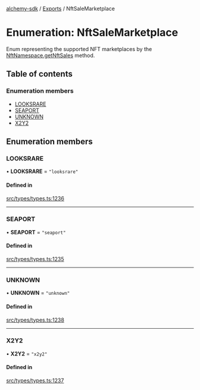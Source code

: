 [alchemy-sdk](../README.md) / [Exports](../modules.md) / NftSaleMarketplace

# Enumeration: NftSaleMarketplace

Enum representing the supported NFT marketplaces by the
[NftNamespace.getNftSales](../classes/NftNamespace.md#getnftsales) method.

## Table of contents

### Enumeration members

- [LOOKSRARE](NftSaleMarketplace.md#looksrare)
- [SEAPORT](NftSaleMarketplace.md#seaport)
- [UNKNOWN](NftSaleMarketplace.md#unknown)
- [X2Y2](NftSaleMarketplace.md#x2y2)

## Enumeration members

### LOOKSRARE

• **LOOKSRARE** = `"looksrare"`

#### Defined in

[src/types/types.ts:1236](https://github.com/alchemyplatform/alchemy-sdk-js/blob/dc20ee4/src/types/types.ts#L1236)

___

### SEAPORT

• **SEAPORT** = `"seaport"`

#### Defined in

[src/types/types.ts:1235](https://github.com/alchemyplatform/alchemy-sdk-js/blob/dc20ee4/src/types/types.ts#L1235)

___

### UNKNOWN

• **UNKNOWN** = `"unknown"`

#### Defined in

[src/types/types.ts:1238](https://github.com/alchemyplatform/alchemy-sdk-js/blob/dc20ee4/src/types/types.ts#L1238)

___

### X2Y2

• **X2Y2** = `"x2y2"`

#### Defined in

[src/types/types.ts:1237](https://github.com/alchemyplatform/alchemy-sdk-js/blob/dc20ee4/src/types/types.ts#L1237)
